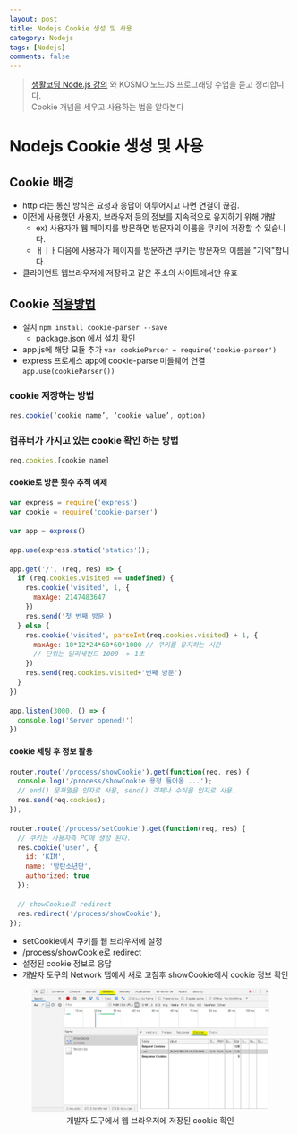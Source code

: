 ```yaml
---
layout: post
title: Nodejs Cookie 생성 및 사용
category: Nodejs
tags: [Nodejs]
comments: false
---
```


> [생활코딩 Node.js 강의](https://www.inflearn.com/course/nodejs-%EA%B0%95%EC%A2%8C-%EC%83%9D%ED%99%9C%EC%BD%94%EB%94%A9#) 와 KOSMO 노드JS 프로그래밍 수업을 듣고 정리합니다.  
> Cookie 개념을 세우고 사용하는 법을 알아본다  

# Nodejs Cookie 생성 및 사용

## Cookie 배경
- http 라는 통신 방식은 요청과 응답이 이루어지고 나면 연결이 끊김.
- 이전에 사용했던 사용자, 브라우저 등의 정보를 지속적으로 유지하기 위해 개발
  - ex) 사용자가 웹 페이지를 방문하면 방문자의 이름을 쿠키에 저장할 수 있습니다.
  - ㅐㅣㅐ다음에 사용자가 페이지를 방문하면 쿠키는 방문자의 이름을 "기억"합니다.
- 클라이언트 웹브라우저에 저장하고 같은 주소의 사이트에서만 유효  

## Cookie [적용방법](https://www.npmjs.com/package/cookie-parser)
- 설치 `npm install cookie-parser --save`
  - package.json 에서 설치 확인
- app.js에 해당 모듈 추가 `var cookieParser = require('cookie-parser')`
- express 프로세스 app에 cookie-parse 미들웨어 연결  
  `app.use(cookieParser())`  

### cookie 저장하는 방법
```javascript
res.cookie(‘cookie name’, ‘cookie value’, option)
```

### 컴퓨터가 가지고 있는 cookie 확인 하는 방법
```javascript
req.cookies.[cookie name]
```


#### cookie로 방문 횟수 추적 예제 
```javascript
var express = require('express')
var cookie = require('cookie-parser')

var app = express()

app.use(express.static('statics'));

app.get('/', (req, res) => {
  if (req.cookies.visited == undefined) {
    res.cookie('visited', 1, {
      maxAge: 2147483647
    })
    res.send('첫 번째 방문')
  } else {
    res.cookie('visited', parseInt(req.cookies.visited) + 1, {
	  maxAge: 10*12*24*60*60*1000 // 쿠키를 유지하는 시간
	  // 단위는 밀리세컨드 1000 -> 1초
    })
    res.send(req.cookies.visited+'번째 방문')
  }
})

app.listen(3000, () => {
  console.log('Server opened!')
})
```

#### cookie 세팅 후 정보 활용
```javascript
router.route('/process/showCookie').get(function(req, res) {
  console.log('/process/showCookie 용청 들어옴 ...');
  // end() 문자열을 인자로 사용, send() 객체나 수식을 인자로 사용.
  res.send(req.cookies);
});

router.route('/process/setCookie').get(function(req, res) {
  // 쿠키는 사용자측 PC에 생성 된다.
  res.cookie('user', {
    id: 'KIM',
    name: '방탄소년단',
    authorized: true
  });
  
  // showCookie로 redirect
  res.redirect('/process/showCookie');
}); 
```
- setCookie에서 쿠키를 웹 브라우저에 설정 
- /process/showCookie로 redirect
- 설정된 cookie 정보로 응답
- 개발자 도구의 Network 탭에서 새로 고침후 showCookie에서 cookie 정보 확인

<center>
<figure>
<img src="/assets/post-img/nodejs/cookie.jpg" alt="" width="600">
<figcaption>개발자 도구에서 웹 브라우저에 저장된 cookie 확인</figcaption>
</figure>
</center>
